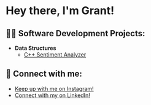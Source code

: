 <h1>Hey there, I'm Grant!
  
<h2>👨‍💻 Software Development Projects:</h2>

- <b>Data Structures</b>
  - [C++ Sentiment Analyzer](https://github.com/joshmadakor1/Algorithms-Practice)

<h2> 🤳 Connect with me:</h2>

- [Keep up with me on Instagram!](https://www.instagram.com/grant.palmerr/)
- [Connect with my on LinkedIn!](https://linkedin.com/in/gpalm34/)
